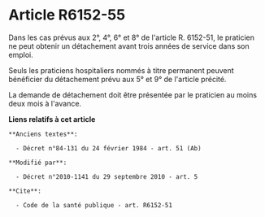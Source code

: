 # Article R6152-55

Dans les cas prévus aux 2°, 4°, 6° et 8° de l'article R. 6152-51, le praticien ne peut obtenir un détachement avant trois
années de service dans son emploi. 

Seuls les praticiens hospitaliers nommés à titre permanent peuvent bénéficier du détachement prévu aux 5° et 9° de l'article
précité. 

La demande de détachement doit être présentée par le praticien au moins deux mois à l'avance.

**Liens relatifs à cet article**

	**Anciens textes**:

	  - Décret n°84-131 du 24 février 1984 - art. 51 (Ab)

	**Modifié par**:

	  - Décret n°2010-1141 du 29 septembre 2010 - art. 5

	**Cite**:

	  - Code de la santé publique - art. R6152-51

